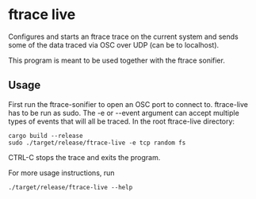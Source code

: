 # ftrace live

Configures and starts an ftrace trace on the current system and sends some of the data traced via OSC over UDP (can be to localhost).

This program is meant to be used together with the ftrace sonifier.

## Usage

First run the ftrace-sonifier to open an OSC port to connect to.
ftrace-live has to be run as sudo. The -e or --event argument can accept multiple types of events that will all be traced. In the root ftrace-live directory:

```
cargo build --release
sudo ./target/release/ftrace-live -e tcp random fs
```

CTRL-C stops the trace and exits the program.

For more usage instructions, run

```
./target/release/ftrace-live --help
```
